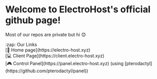 # Welcome to ElectroHost's official github page!
Most of our repos are private but hi 😊

  <summary>:zap: Our Links</summary>

</details>
[🏡 Home page](https://electro-host.xyz)<br/>
[💻 Client Page](https://client.electro-host.xyz)<br/>
[🎮 Control Panel](https://panel.electro-host.xyz) (using [pterodactyl](https://github.com/pterodactyl/panel))<br/>
